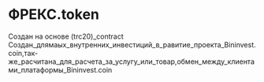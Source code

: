 # ФРЕКС.token
Создан на основе (trc20)_contract
Создан_длямаых_внутренних_инвестиций_в_равитие_проекта_Bininvest.coin,так-же_расчитана_для_расчета_за_услугу_или_товар,обмен_между_клиентами_платаформы_Bininvest.coin
